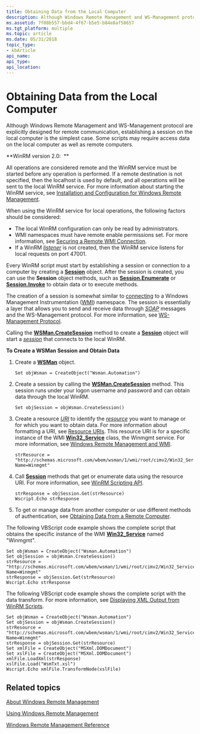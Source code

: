 ```yaml
---
title: Obtaining Data from the Local Computer
description: Although Windows Remote Management and WS-Management protocol are explicitly designed for remote communication, establishing a session on the local computer is the simplest case.
ms.assetid: 7f08b557-bbd4-4f67-b5e5-b84e8af58657
ms.tgt_platform: multiple
ms.topic: article
ms.date: 05/31/2018
topic_type: 
- kbArticle
api_name: 
api_type: 
api_location: 
---
```


# Obtaining Data from the Local Computer

Although Windows Remote Management and WS-Management protocol are explicitly designed for remote communication, establishing a session on the local computer is the simplest case. Some scripts may require access data on the local computer as well as remote computers.

**WinRM version 2.0:  **

All operations are considered remote and the WinRM service must be started before any operation is performed. If a remote destination is not specified, then the localhost is used by default, and all operations will be sent to the local WinRM service. For more information about starting the WinRM service, see [Installation and Configuration for Windows Remote Management](installation-and-configuration-for-windows-remote-management.md).

When using the WinRM service for local operations, the following factors should be considered:

-   The local WinRM configuration can only be read by administrators.
-   WMI namespaces must have remote enable permissions set. For more information, see [Securing a Remote WMI Connection](../wmisdk/securing-a-remote-wmi-connection.md).
-   If a WinRM [*listener*](windows-remote-management-glossary.md) is not created, then the WinRM service listens for local requests on port 47001.

Every WinRM script must start by establishing a session or connection to a computer by creating a [**Session**](session.md) object. After the session is created, you can use the **Session** object methods, such as [**Session.Enumerate**](session-enumerate.md) or [**Session.Invoke**](session-invoke.md) to obtain data or to execute methods.

The creation of a session is somewhat similar to [connecting](/windows/desktop/WmiSdk/wmi-tasks--connecting-to-the-wmi-service) to a Windows Management Instrumentation ([WMI](/windows/desktop/WmiSdk/wmi-start-page)) namespace. The session is essentially a layer that allows you to send and receive data through [*SOAP*](windows-remote-management-glossary.md) messages and the WS-Management protocol. For more information, see [WS-Management Protocol](ws-management-protocol.md).

Calling the [**WSMan.CreateSession**](wsman-createsession.md) method to create a [**Session**](session.md) object will start a [*session*](windows-remote-management-glossary.md) that connects to the local WinRM.

**To Create a WSMan Session and Obtain Data**

1.  Create a [**WSMan**](wsman.md) object.

    ```VB
    Set objWsman = CreateObject("Wsman.Automation")
    ```

    

2.  Create a session by calling the [**WSMan.CreateSession**](wsman-createsession.md) method. This session runs under your logon username and password and can obtain data through the local WinRM.

    ```VB
    Set objSession = objWsman.CreateSession()
    ```

    

3.  Create a resource [*URI*](windows-remote-management-glossary.md) to identify the [*resource*](windows-remote-management-glossary.md) you want to manage or for which you want to obtain data. For more information about formatting a URI, see [Resource URIs](resource-uris.md). This resource URI is for a specific instance of the WMI [**Win32\_Service**](/windows/desktop/CIMWin32Prov/win32-service) class, the Winmgmt service. For more information, see [Windows Remote Management and WMI](windows-remote-management-and-wmi.md).

    ```VB
    strResource = "http://schemas.microsoft.com/wbem/wsman/1/wmi/root/cimv2/Win32_Service?Name=Winmgmt"
    ```

    

4.  Call [**Session**](session.md) methods that get or enumerate data using the resource URI. For more information, see [WinRM Scripting API](winrm-scripting-api.md).

    ```VB
    strResponse = objSession.Get(strResource)
    Wscript.Echo strResponse
    ```

    

5.  To get or manage data from another computer or use different methods of authentication, see [Obtaining Data from a Remote Computer](obtaining-data-from-a-remote-computer.md).

The following VBScript code example shows the complete script that obtains the specific instance of the WMI [**Win32\_Service**](/windows/desktop/CIMWin32Prov/win32-service) named "Winmgmt".


```VB
Set objWsman = CreateObject("Wsman.Automation")
Set objSession = objWsman.CreateSession()
strResource = "http://schemas.microsoft.com/wbem/wsman/1/wmi/root/cimv2/Win32_Service?Name=Winmgmt"
strResponse = objSession.Get(strResource)
Wscript.Echo strResponse
```



The following VBScript code example shows the complete script with the data transform. For more information, see [Displaying XML Output from WinRM Scripts](displaying-xml-output-from-winrm-scripts.md).


```VB
Set objWsman = CreateObject("Wsman.Automation")
Set objSession = objWsman.CreateSession()
strResource = "http://schemas.microsoft.com/wbem/wsman/1/wmi/root/cimv2/Win32_Service?Name=Winmgmt"
strResponse = objSession.Get(strResource)
Set xmlFile = CreateObject("MSXml.DOMDocument")
Set xslFile = CreateObject("MSXml.DOMDocument")
xmlFile.LoadXml(strResponse)
xslFile.Load("WsmTxt.xsl")
Wscript.Echo xmlFile.TransformNode(xslFile)

```



## Related topics

<dl> <dt>

[About Windows Remote Management](about-windows-remote-management.md)
</dt> <dt>

[Using Windows Remote Management](using-windows-remote-management.md)
</dt> <dt>

[Windows Remote Management Reference](windows-remote-management-reference.md)
</dt> </dl>

 

 